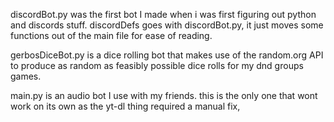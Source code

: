 discordBot.py was the first bot I made when i was first figuring out python and discords stuff. 
discordDefs goes with discordBot.py, it just moves some functions out of the main file for ease of reading.

gerbosDiceBot.py is a dice rolling bot that makes use of the random.org API to produce as random as feasibly possible dice rolls for my dnd groups games. 

main.py is an audio bot I use with my friends. this is the only one that wont work on its own as the yt-dl thing required a manual fix,

